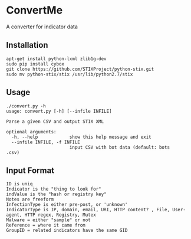 # ConvertMe
A converter for indicator data

## Installation

```
apt-get install python-lxml zlib1g-dev
sudo pip install cybox
git clone https://github.com/STIXProject/python-stix.git 
sudo mv python-stix/stix /usr/lib/python2.7/stix
```

## Usage

```
./convert.py -h
usage: convert.py [-h] [--infile INFILE]
 
Parse a given CSV and output STIX XML 
 
optional arguments:
  -h, --help            show this help message and exit
  --infile INFILE, -f INFILE
                        input CSV with bot data (default: bots
.csv)
```

## Input Format

	ID is uniq
	Indicator is the "thing to look for"
	indValue is the "hash or registry key"
	Notes are freeform
	InfectionType is either pre-post, or 'unknown'
	IndicatorType is IP, domain, email, URI, HTTP content? , File, User-agent, HTTP regex, Registry, Mutex
	Malware = either "sample" or not
	Reference = where it came from
	GroupID = related indicators have the same GID
